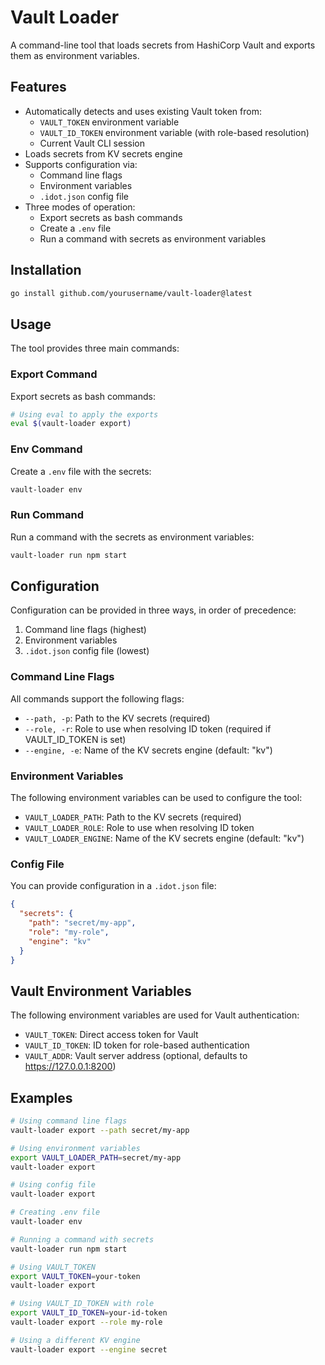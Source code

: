 # Vault Loader

A command-line tool that loads secrets from HashiCorp Vault and exports them as environment variables.

## Features

- Automatically detects and uses existing Vault token from:
  - `VAULT_TOKEN` environment variable
  - `VAULT_ID_TOKEN` environment variable (with role-based resolution)
  - Current Vault CLI session
- Loads secrets from KV secrets engine
- Supports configuration via:
  - Command line flags
  - Environment variables
  - `.idot.json` config file
- Three modes of operation:
  - Export secrets as bash commands
  - Create a `.env` file
  - Run a command with secrets as environment variables

## Installation

```bash
go install github.com/yourusername/vault-loader@latest
```

## Usage

The tool provides three main commands:

### Export Command

Export secrets as bash commands:

```bash
# Using eval to apply the exports
eval $(vault-loader export)
```

### Env Command

Create a `.env` file with the secrets:

```bash
vault-loader env
```

### Run Command

Run a command with the secrets as environment variables:

```bash
vault-loader run npm start
```

## Configuration

Configuration can be provided in three ways, in order of precedence:

1. Command line flags (highest)
2. Environment variables
3. `.idot.json` config file (lowest)

### Command Line Flags

All commands support the following flags:

- `--path, -p`: Path to the KV secrets (required)
- `--role, -r`: Role to use when resolving ID token (required if VAULT_ID_TOKEN is set)
- `--engine, -e`: Name of the KV secrets engine (default: "kv")

### Environment Variables

The following environment variables can be used to configure the tool:

- `VAULT_LOADER_PATH`: Path to the KV secrets (required)
- `VAULT_LOADER_ROLE`: Role to use when resolving ID token
- `VAULT_LOADER_ENGINE`: Name of the KV secrets engine (default: "kv")

### Config File

You can provide configuration in a `.idot.json` file:

```json
{
  "secrets": {
    "path": "secret/my-app",
    "role": "my-role",
    "engine": "kv"
  }
}
```

## Vault Environment Variables

The following environment variables are used for Vault authentication:

- `VAULT_TOKEN`: Direct access token for Vault
- `VAULT_ID_TOKEN`: ID token for role-based authentication
- `VAULT_ADDR`: Vault server address (optional, defaults to https://127.0.0.1:8200)

## Examples

```bash
# Using command line flags
vault-loader export --path secret/my-app

# Using environment variables
export VAULT_LOADER_PATH=secret/my-app
vault-loader export

# Using config file
vault-loader export

# Creating .env file
vault-loader env

# Running a command with secrets
vault-loader run npm start

# Using VAULT_TOKEN
export VAULT_TOKEN=your-token
vault-loader export

# Using VAULT_ID_TOKEN with role
export VAULT_ID_TOKEN=your-id-token
vault-loader export --role my-role

# Using a different KV engine
vault-loader export --engine secret
```
